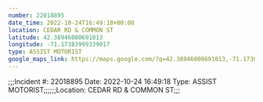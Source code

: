 ```yaml
---
number: 22018895
date_time: 2022-10-24T16:49:18+00:00
location: CEDAR RD & COMMON ST
latitude: 42.38946000691013
longitude: -71.17383999339017
type: ASSIST MOTORIST
google_maps_link: https://maps.google.com/?q=42.38946000691013,-71.17383999339017
---
```


;;;Incident #: 22018895  Date: 2022-10-24 16:49:18   Type: ASSIST MOTORIST;;;;;;Location: CEDAR RD & COMMON ST;;;
